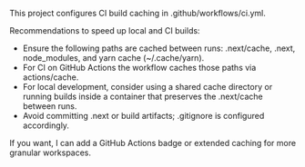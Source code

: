 This project configures CI build caching in .github/workflows/ci.yml.

Recommendations to speed up local and CI builds:

- Ensure the following paths are cached between runs: .next/cache, .next, node_modules, and yarn cache (~/.cache/yarn).
- For CI on GitHub Actions the workflow caches those paths via actions/cache.
- For local development, consider using a shared cache directory or running builds inside a container that preserves the .next/cache between runs.
- Avoid committing .next or build artifacts; .gitignore is configured accordingly.

If you want, I can add a GitHub Actions badge or extended caching for more granular workspaces.
